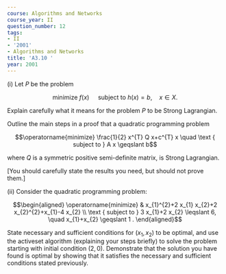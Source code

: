```yaml
---
course: Algorithms and Networks
course_year: II
question_number: 12
tags:
- II
- '2001'
- Algorithms and Networks
title: 'A3.10 '
year: 2001
---
```



(i) Let $P$ be the problem

$$\text { minimize } f(x) \quad \text { subject to } h(x)=b, \quad x \in X \text {. }$$

Explain carefully what it means for the problem $P$ to be Strong Lagrangian.

Outline the main steps in a proof that a quadratic programming problem

$$\operatorname{minimize} \frac{1}{2} x^{T} Q x+c^{T} x \quad \text { subject to } A x \geqslant b$$

where $Q$ is a symmetric positive semi-definite matrix, is Strong Lagrangian.

[You should carefully state the results you need, but should not prove them.]

(ii) Consider the quadratic programming problem:

$$\begin{aligned}
\operatorname{minimize} & x_{1}^{2}+2 x_{1} x_{2}+2 x_{2}^{2}+x_{1}-4 x_{2} \\
\text { subject to } 3 x_{1}+2 x_{2} \leqslant 6, \quad x_{1}+x_{2} \geqslant 1 .
\end{aligned}$$

State necessary and sufficient conditions for $\left(x_{1}, x_{2}\right)$ to be optimal, and use the activeset algorithm (explaining your steps briefly) to solve the problem starting with initial condition $(2,0)$. Demonstrate that the solution you have found is optimal by showing that it satisfies the necessary and sufficient conditions stated previously.